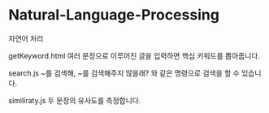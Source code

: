 # Natural-Language-Processing
자연어 처리

getKeyword.html
여러 문장으로 이루어진 글을 입력하면 핵심 키워드를 뽑아줍니다.

search.js
~를 검색해, ~를 검색해주지 않을래? 와 같은 명령으로 검색을 할 수 있습니다.

similiraty.js
두 문장의 유사도를 측정합니다.
